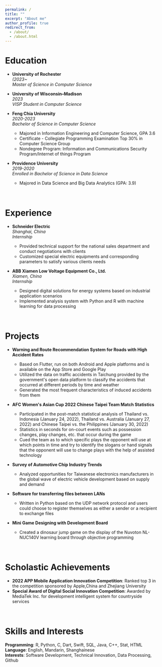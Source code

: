 ```yaml
---
permalink: /
title: ""
excerpt: "About me"
author_profile: true
redirect_from: 
  - /about/
  - /about.html
---
```

Education
======
* <b>University of Rochester</b>
<br><i>(2023~</i> 
<br><i>Master of Science in Computer Science</i>   

* <b>University of Wisconsin–Madison</b>
<br><i>2023</i>       
<i>VISP Student in Computer Science</i>                  

* <b>Feng Chia University</b> 
<br><i>2020-2023</i>                              
<i>Bachelor of Science in Computer Science</i>                                 
  * Majored in Information Engineering and Computer Science, GPA 3.6
  * Certificate - Collegiate Programming Examination Top 30% in Computer Science Group
  * Nondegree Program: Information and Communications Security Program/Internet of things Program

* <b>Providence University</b>  
<i>2019-2020</i>              
<i>Enrolled in Bachelor of Science in Data Science</i>                      
  * Majored in Data Science and Big Data Analytics (GPA: 3.9)

<br>Experience
======
* <b>Schneider Electric</b>                                                
<i>Shanghai, China</i>
<br><i>Internship</i>                                               
  * Provided technical support for the national sales department and conduct negotiations with clients
  * Customized special electric equipments and corresponding parameters to satisfy various clients needs
   
* <b>ABB Xiamen Low Voltage Equipment Co., Ltd.</b>  
<i>Xiamen, China</i>
<br><i>Internship</i>                                               
  * Designed digital solutions for energy systems based on industrial application scenarios
  * Implemented analysis system with Python and R with machine learning for data processing

<br>Projects
======
* <b>Warning and Route Recommendation System for Roads with High Accident Rates</b>
  * Based on Flutter, run on both Android and Apple platforms and is available on the App Store and Google Play
  * Utilized the data on traffic accidents in Taichung provided by the government's open data platform to classify the accidents that occurred at different periods by time and weather
  * Generated the most frequent characteristics of induced accidents from them
  
* <b>AFC Women's Asian Cup 2022 Chinese Taipei Team Match Statistics</b>
  * Participated in the post-match statistical analysis of Thailand vs. Indonesia (January 24, 2022), Thailand vs. Australia (January 27, 2022) and Chinese Taipei vs. the Philippines (January 30, 2022)
  * Statistics in seconds for on-court events such as possession changes, play changes, etc. that occur during the game
  * Cued the team as to which specific plays the opponent will use at which points in time and try to identify the slogans or hand signals that the opponent will use to change plays with the help of assisted technology

* <b>Survey of Automotive Chip Industry Trends</b>
  * Analyzed opportunities for Taiwanese electronics manufacturers in the global wave of electric vehicle development based on supply and demand

* <b>Software for transferring files between LANs</b>
  * Written in Python based on the UDP network protocol and users could choose to register themselves as either a sender or a recipient to exchange files

* <b>Mini Game Designing with Development Board</b>
  * Created a dinosaur jump game on the display of the Nuvoton NL-NUC140V learning board through objective programming

<br>Scholastic Achievements
======
* <b>2022 APP Mobile Application Innovation Competition</b>: Ranked top 3 in the competition sponsored by Apple,China and Zhejiang University
* <b>Special Award of Digital Social Innovation Competition</b>: Awarded by MediaTek Inc. for development intelligent system for countryside services

<br>Skills and Interests
======
<b>Programming</b>: R, Python, C, Dart, Swift, SQL, Java, C++, Stat, HTML
<br><b>Language</b>: English, Mandarin, Shanghainese
<br><b>Interests</b>: Software Development, Technical Innovation, Data Processing, Github
